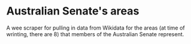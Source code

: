 # Australian Senate's areas

A wee scraper for pulling in data from Wikidata for the areas
(at time of wrinting, there are 8) that members of the Australian
Senate represent.

